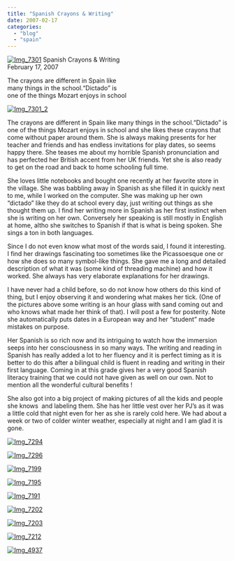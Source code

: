 ```yaml
---
title: "Spanish Crayons & Writing"
date: 2007-02-17
categories: 
  - "blog"
  - "spain"
---
```


 [![Img_7301](http://soultravelers3new.local/images/2008/04/18/img_7301.png "Img_7301")](https://pub-ac94b3f306b24c0dba4238943c97f2e1.r2.dev/photos/uncategorized/2008/04/18/img_7301.png) Spanish Crayons & Writing  
February 17, 2007

The crayons are different in Spain like  
many things in the school.“Dictado” is  
one of the things Mozart enjoys in school

<!--more-->

[![Img_7301_2](http://soultravelers3new.local/images/2008/04/18/img_7301_2.png "Img_7301_2")](https://pub-ac94b3f306b24c0dba4238943c97f2e1.r2.dev/photos/uncategorized/2008/04/18/img_7301_2.png)

The crayons are different in Spain like many things in the school.“Dictado” is one of the things Mozart enjoys in school and she likes these crayons that come without paper around them. She is always making presents for her teacher and friends and has endless invitations for play dates, so seems happy there. She teases me about my horrible Spanish pronunciation and has perfected her British accent from her UK friends. Yet she is also ready to get on the road and back to home schooling full time.

She loves little notebooks and bought one recently at her favorite store in the village. She was babbling away in Spanish as she filled it in quickly next to me, while I worked on the computer. She was making up her own “dictado” like they do at school every day, just writing out things as she thought them up. I find her writing more in Spanish as her first instinct when she is writing on her own. Conversely her speaking is still mostly in English at home, altho she switches to Spanish if that is what is being spoken. She sings a ton in both languages.

Since I do not even know what most of the words said, I found it interesting. I find her drawings fascinating too sometimes like the Picassoesque one or how she does so many symbol-like things. She gave me a long and detailed description of what it was (some kind of threading machine) and how it worked. She always has very elaborate explanations for her drawings.

I have never had a child before, so do not know how others do this kind of thing, but I enjoy observing it and wondering what makes her tick. (One of the pictures above some writing is an hour glass with sand coming out and who knows what made her think of that). I will post a few for posterity. Note she automatically puts dates in a European way and her “student” made mistakes on purpose.

Her Spanish is so rich now and its intriguing to watch how the immersion seeps into her consciousness in so many ways. The writing and reading in Spanish has really added a lot to her fluency and it is perfect timing as it is better to do this after a bilingual child is fluent in reading and writing in their first language. Coming in at this grade gives her a very good Spanish literacy training that we could not have given as well on our own. Not to mention all the wonderful cultural benefits !

She also got into a big project of making pictures of all the kids and people she knows  and labeling them. She has her little vest over her PJ’s as it was a little cold that night even for her as she is rarely cold here. We had about a week or two of colder winter weather, especially at night and I am glad it is gone.

[![Img_7294](http://soultravelers3new.local/images/2008/04/18/img_7294.png "Img_7294")](https://pub-ac94b3f306b24c0dba4238943c97f2e1.r2.dev/photos/uncategorized/2008/04/18/img_7294.png)

[![Img_7296](http://soultravelers3new.local/images/2008/04/18/img_7296.png "Img_7296")](https://pub-ac94b3f306b24c0dba4238943c97f2e1.r2.dev/photos/uncategorized/2008/04/18/img_7296.png)

[![Img_7199](http://soultravelers3new.local/images/2008/04/18/img_7199.png "Img_7199")](https://pub-ac94b3f306b24c0dba4238943c97f2e1.r2.dev/photos/uncategorized/2008/04/18/img_7199.png)

[![Img_7195](http://soultravelers3new.local/images/2008/04/18/img_7195.png "Img_7195")](https://pub-ac94b3f306b24c0dba4238943c97f2e1.r2.dev/photos/uncategorized/2008/04/18/img_7195.png)

[![Img_7191](http://soultravelers3new.local/images/2008/04/18/img_7191.png "Img_7191")](https://pub-ac94b3f306b24c0dba4238943c97f2e1.r2.dev/photos/uncategorized/2008/04/18/img_7191.png)

[![Img_7202](http://soultravelers3new.local/images/2008/04/18/img_7202.png "Img_7202")](https://pub-ac94b3f306b24c0dba4238943c97f2e1.r2.dev/photos/uncategorized/2008/04/18/img_7202.png)

[![Img_7203](http://soultravelers3new.local/images/2008/04/18/img_7203.png "Img_7203")](https://pub-ac94b3f306b24c0dba4238943c97f2e1.r2.dev/photos/uncategorized/2008/04/18/img_7203.png)

[![Img_7212](http://soultravelers3new.local/images/2008/04/18/img_7212.png "Img_7212")](https://pub-ac94b3f306b24c0dba4238943c97f2e1.r2.dev/photos/uncategorized/2008/04/18/img_7212.png)

[![Img_4937](http://soultravelers3new.local/images/2008/04/18/img_4937.png "Img_4937")](https://pub-ac94b3f306b24c0dba4238943c97f2e1.r2.dev/photos/uncategorized/2008/04/18/img_4937.png)
